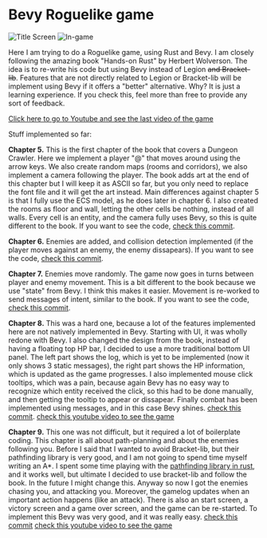 # Bevy Roguelike game

![Title Screen](https://raw.githubusercontent.com/thephet/BevyRoguelike/main/screenshots/title_screen.png?raw=true) ![In-game](https://raw.githubusercontent.com/thephet/BevyRoguelike/main/screenshots/ingame.png?raw=true)

Here I am trying to do a Roguelike game, using Rust and Bevy. I am closely following the amazing book "Hands-on Rust" by Herbert Wolverson. 
The idea is to re-write his code but using Bevy instead of Legion ~~and Bracket-lib~~. Features that are not directly related 
to Legion or Bracket-lib will be implement using Bevy if it offers a "better" alternative. Why? It is just a learning experience.
If you check this, feel more than free to provide any sort of feedback.

[Click here to go to Youtube and see the last video of the game](https://www.youtube.com/watch?v=SDzFxr87X-8)

Stuff implemented so far:

**Chapter 5.** This is the first chapter of the book that covers a Dungeon Crawler. Here we implement a player "@" that moves around using the arrow keys.
We also create random maps (rooms and corridors), we also implement a camera following the player. The book adds art at the end of this chapter but I
will keep it as ASCII so far, but you only need to replace the font file and it will get the art instead.
Main differences against chapter 5 is that I fully use the ECS model, as he does later in chapter 6. I also created the rooms as floor and wall, letting the
other cells be nothing, instead of all walls. Every cell is an entity, and the camera fully uses Bevy, so this is quite different to the book.
If you want to see the code, [check this commit](https://github.com/thephet/BevyRoguelike/tree/b9838c1fcaada49dbea27a9e40fa50c48cda512f).

**Chapter 6.** Enemies are added, and collision detection implemented (if the player moves against an enemy, the enemy dissapears).
If you want to see the code, [check this commit](https://github.com/thephet/BevyRoguelike/tree/861c7751ae4f08a533198803338a79fad684c6bd).

**Chapter 7.** Enemies move randomly. The game now goes in turns between player and enemy movement. This is a bit different to the book because 
we use "state" from Bevy. I think this makes it easier. Movement is re-worked to send messages of intent, similar to the book. 
If you want to see the code, [check this commit](https://github.com/thephet/BevyRoguelike/tree/b4bd4cdc4f4eff145ebe2c070fc5eee07a2bef81).

**Chapter 8.** This was a hard one, because a lot of the features implemented here are not natively implemented in Bevy. Starting with UI, it was wholly redone with Bevy. I also changed the design from the book, instead of having a floating top HP bar, I decided to use a more traditional bottom UI panel. The left part shows the log, which is yet to be implemented (now it only shows 3 static messages), the right part shows the HP information, which is updated as the game progresses. I also implemented mouse click tooltips, which was a pain, because again Bevy has no easy way to recognize which entity received the click, so this had to be done manually, and then getting the tooltip to appear or dissapear. Finally combat has been implemented using messages, and in this case Bevy shines. [check this commit](https://github.com/thephet/BevyRoguelike/tree/b06e6582c68ffd0cc8ba2303f074c38a3b0e880a). [check this youtube video to see the game](https://www.youtube.com/watch?v=CJdQXVfgwsU)

**Chapter 9.** This one was not difficult, but it required a lot of boilerplate coding. This chapter is all about path-planning and about the enemies following you. Before I said that I wanted to avoid Bracket-lib, but their pathfinding library is very good, and I am not going to spend time myself writing an A*. I spent some time playing with the [pathfinding library in rust](https://docs.rs/pathfinding/latest/pathfinding/), and it works well, but ultimate I decided to use bracket-lib and follow the book. In the future I might change this. Anyway so now I got the enemies chasing you, and attacking you. Moreover, the gamelog updates when an important action happens (like an attack). There is also an start screen, a victory screen and a game over screen, and the game can be re-started. To implement this Bevy was very good, and it was really easy. [check this commit](https://github.com/thephet/BevyRoguelike/tree/406f4ac4d334703310f6325b6888ea7a21944c94) [check this youtube video to see the game](https://www.youtube.com/watch?v=SDzFxr87X-8)